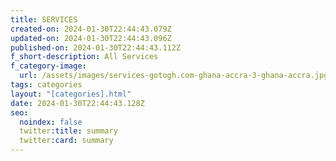 ```yaml
---
title: SERVICES
created-on: 2024-01-30T22:44:43.079Z
updated-on: 2024-01-30T22:44:43.096Z
published-on: 2024-01-30T22:44:43.112Z
f_short-description: All Services
f_category-image:
  url: /assets/images/services-gotogh.com-ghana-accra-3-ghana-accra.jpg
tags: categories
layout: "[categories].html"
date: 2024-01-30T22:44:43.128Z
seo:
  noindex: false
  twitter:title: summary
  twitter:card: summary
---
```

